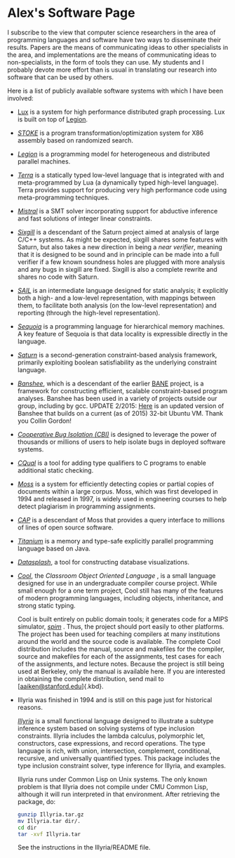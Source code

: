 # Alex\'s Software Page

I subscribe to the view that computer science researchers in the area of
programming languages and software have two ways to disseminate their
results. Papers are the means of communicating ideas to other
specialists in the area, and implementations are the means of
communicating ideas to non-specialists, in the form of tools they can
use. My students and I probably devote more effort than is usual in
translating our research into software that can be used by others.

Here is a list of publicly available software systems with which I have
been involved:

- [Lux](https://github.com/LuxGraph/Lux) is a system for high
  performance distributed graph processing. Lux is built on top of
  [Legion](http://legion.stanford.edu).

- _[STOKE](http://stoke.stanford.edu)_ is a program
  transformation/optimization system for X86 assembly based on
  randomized search.

- _[Legion](http://legion.stanford.edu)_ is a programming model for
  heterogeneous and distributed parallel machines.

- _[Terra](http://terralang.org)_ is a statically typed low-level
  language that is integrated with and meta-programmed by Lua (a
  dynamically typed high-level language). Terra provides support for
  producing very high performance code using meta-programming
  techniques.

- _[Mistral](http://www.cs.utexas.edu/~tdillig/mistral/index.html)_ is
  a SMT solver incorporating support for abductive inference and fast
  solutions of integer linear constraints.

- _[Sixgill](http://sixgill.org)_ is a descendant of the Saturn
  project aimed at analysis of large C/C++ systems. As might be
  expected, sixgill shares some features with Saturn, but also takes a
  new direction in being a _near verifier_, meaning that it is
  designed to be sound and in principle can be made into a full
  verifier if a few known soundness holes are plugged with more
  analysis and any bugs in sixgill are fixed. Sixgill is also a
  complete rewrite and shares no code with Saturn.

- _[SAIL](http://www.stanford.edu/~isil/sail/index.html)_ is an
  intermediate language designed for static analysis; it explicitly
  both a high- and a low-level representation, with mappings between
  them, to facilitate both analysis (on the low-level representation)
  and reporting (through the high-level representation).

- _[Sequoia](http://sequoia.stanford.edu)_ is a programming language
  for hierarchical memory machines. A key feature of Sequoia is that
  data locality is expressible directly in the language.

- _[Saturn](http://saturn.stanford.edu)_ is a second-generation
  constraint-based analysis framework, primarily exploiting boolean
  satisfiability as the underlying constraint language.

- _[Banshee](http://banshee.sourceforge.net)_, which is a descendant
  of the earlier
  [BANE](http://http.cs.berkeley.edu/Research/Aiken/bane.html)
  project, is a framework for constructing efficient, scalable
  constraint-based program analyses. Banshee has been used in a
  variety of projects outside our group, including by gcc. UPDATE
  2/2015:
  [Here](software/banshee.tgz) is an
  updated version of Banshee that builds on a current (as of 2015)
  32-bit Ubuntu VM. Thank you Collin Gordon!

- _[Cooperative Bug Isolation (CBI)](http://www.cs.wisc.edu/cbi/)_ is
  designed to leverage the power of thousands or millions of users to
  help isolate bugs in deployed software systems.

- _[CQual](http://www.cs.umd.edu/~jfoster/cqual/)_ is a tool for
  adding type qualifiers to C programs to enable additional static
  checking.

- _[Moss](http://cs.stanford.edu/~aiken/moss)_ is a system for
  efficiently detecting copies or partial copies of documents within a
  large corpus. Moss, which was first developed in 1994 and released
  in 1997, is widely used in engineering courses to help detect
  plagiarism in programming assignments.

- _[CAP](http://moss.cs.berkeley.edu/~moss/cap/index.html)_ is a
  descendant of Moss that provides a query interface to millions of
  lines of open source software.

- _[Titanium](http://www.cs.berkeley.edu/projects/titanium/)_ is a
  memory and type-safe explicitly parallel programming language based
  on Java.

- _[Datasplash](http://datasplash.cs.berkeley.edu/)_, a tool for
  constructing database visualizations.

- [_Cool_](software/cooldist), the
  _Classroom Object Oriented Language_ , is a small language designed
  for use in an undergraduate compiler course project. While small
  enough for a one term project, Cool still has many of the features
  of modern programming languages, including objects, inheritance, and
  strong static typing.

    Cool is built entirely on public domain tools; it generates code for
  a MIPS simulator, [_spim_](http://www.cs.wisc.edu/~larus/spim.html)
  . Thus, the project should port easily to other platforms. The
  project has been used for teaching compilers at many institutions
  around the world and the source code is available. The complete Cool
  distribution includes the manual, source and makefiles for the
  compiler, source and makefiles for each of the assignments, test
  cases for each of the assignments, and lecture notes. Because the
  project is still being used at Berkeley, only the manual is
  available here. If you are interested in obtaining the complete
  distribution, send mail to [aaiken@stanford.edu]{.kbd}.

- Illyria was finished in 1994 and is still on this page just for
  historical reasons.

    [_Illyria_](Illyria.tar.gz) is a small functional
  language designed to illustrate a subtype inference system based on
  solving systems of type inclusion constraints. Illyria includes the
  lambda calculus, polymorphic let, constructors, case expressions,
  and record operations. The type language is rich, with union,
  intersection, complement, conditional, recursive, and universally
  quantified types. This package includes the type inclusion
  constraint solver, type inference for Illyria, and examples.

    Illyria runs under Common Lisp on Unix systems. The only known
  problem is that Illyria does not compile under CMU Common Lisp,
  although it will run interpreted in that environment. After
  retrieving the package, do:
  ``` Bash
  gunzip Illyria.tar.gz
  mv Illyria.tar dir/.
  cd dir
  tar -xvf Illyria.tar
  ```
  See the instructions in the Illyria/README file.

